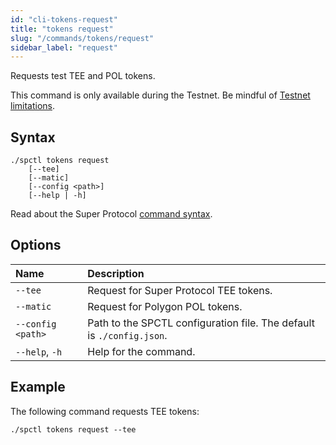 ```yaml
---
id: "cli-tokens-request"
title: "tokens request"
slug: "/commands/tokens/request"
sidebar_label: "request"
---
```


Requests test TEE and POL tokens.

This command is only available during the Testnet. Be mindful of [Testnet limitations](/marketplace/limitations).

## Syntax

```
./spctl tokens request
    [--tee]
    [--matic]
    [--config <path>]
    [--help | -h]
```

Read about the Super Protocol [command syntax](/cli/commands#command-syntax).

## Options

| **Name** | **Description** |
| :- | :- |
| `--tee` | Request for Super Protocol TEE tokens. |
| `--matic` | Request for Polygon POL tokens. |
| `--config <path>` | Path to the SPCTL configuration file. The default is `./config.json`. |
| `--help`, `-h` | Help for the command. |

## Example

The following command requests TEE tokens:

```
./spctl tokens request --tee
```